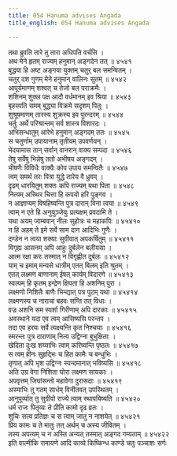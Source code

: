 ```yaml
---
title: 054 Hanuma advises Angada
title_english: 054 Hanuma advises Angada

---
```

<div class="audioEmbed"  caption="श्रीराम-हरिसीताराममूर्ति-घनपाठिभ्यां वचनम्" src="https://archive.org/download/Ramayana-recitation-Sriram-harisItArAmamUrti-Ghanapaati-v2/Kanda_4/Kanda_4_KSK-054-Hanuma_advises_Angada.mp3"></div>

तथा ब्रुवति तारे तु तारा अधिपति वर्चसि ।  
अथ मेने हृतम् राज्यम् हनुमान् अङ्गदेन तत् ॥ ४५४१  
बुद्ध्या हि अष्ट अङ्गया युक्तम् चतुर् बल समन्वितम् ।  
चतुर् दश गुणम् मेने हनुमान् वालिनः सुतम् ॥ ४५४२  
आपूर्यमाणम् शश्वत् च तेजो बल पराक्रमैः ।  
शशिनम् शुक्ल पक्ष आदौ वर्धमानम् इव श्रिया ॥ ४५४३  
बृहस्पति समम् बुद्ध्या विक्रमे सदृशम् पितुः ।  
शुश्रूषमाणम् तारस्य शुक्रस्य इव पुरन्दरम् ॥ ४५४४  
भर्तुः अर्थे परिश्रान्तम् सर्व शास्त्र विशारदः ।  
अभिसन्धातुम् आरेभे हनुमान् अङ्गदम् ततः ॥ ४५४५  
स चतुर्णाम् उपायानाम् तृतीयम् उपवर्णयन् ।  
भेदयामास तान् सर्वान् वानरान् वाक्य सम्पदा ॥ ४५४६  
तेषु सर्वेषु भिन्नेषु ततो अभीषय अङ्गदम् ।  
भीषणैः विविधैः वाक्यैः कोप उपाय समन्वितैः ॥ ४५४७  
त्वम् समर्थ तरः पित्रा युद्धे तारेय वै ध्रुवम् ।  
दृढम् धारयितुम् शक्तः कपि राज्यम् यथा पिता ॥ ४५४८  
नित्यम् अस्थिर चित्ता हि कपयो हरि पुङ्गव ।  
न आज्ञाप्यम् विषहिष्यन्ति पुत्र दारान् विना त्वया ॥ ४५४९  
त्वाम् न एते हि अनुयुञ्जेयुः प्रत्यक्षम् प्रवदामि ते ।  
यथा अयम् जाम्बवान् नीलः सुहोत्रः च महाकपिः ॥ ४५४१०  
न हि अहम् ते इमे सर्वे साम दान आदिभिः गुणैः ।  
दण्डेन न त्वया शक्याः सुग्रीवात् अपकर्षितुम् ॥ ४५४११  
विगृह्य आसनम् अपि आहुः दुर्बलेन बलीयसा ।  
आत्म रक्षा करः तस्मात् न विगृह्णीत दुर्बलः ॥ ४५४१२  
याम् च इमाम् मन्यसे धात्रीम् एतत् बिलम् इति श्रुतम् ।  
एतत् लक्ष्मण बाणानाम् ईषत् कार्यम् विदारणे ॥ ४५४१३  
स्वल्पम् हि कृतम् इन्द्रेण क्षिपता हि अशनिम् पुरा ।  
लक्ष्मणो निशितैः बाणैः भिन्द्यात् पत्र पुटम् यथा ॥ ४५४१४  
लक्ष्मणस्य च नाराचा बहवः सन्ति तत् विधाः ।  
वज्र अशनि सम स्पर्शा गिरीणाम् अपि दारकाः ॥ ४५४१५  
अवस्थाने यदा एव त्वम् आसिष्यसि परन्तप ।  
तदा एव हरयः सर्वे त्यक्ष्यन्ति कृत निश्चयाः ॥ ४५४१६  
स्मरन्तः पुत्र दाराणाम् नित्य उद्विग्ना बुभुक्षिताः ।  
खेदिता दुःख शय्याभिः त्वाम् करिष्यन्ति पृष्ठतः ॥ ४५४१७  
स त्वम् हीनः सुहृद्भिः च हित कामैः च बन्धुभिः ।  
तृणात् अपि भृश उद्विग्नः स्पन्दमानात् भविष्यसि ॥ ४५४१८  
अति उग्र वेगा निशिता घोरा लक्ष्मण सायकाः ।  
अपवृत्तम् जिघांसन्तो महावेगा दुरासदाः ॥ ४५४१९  
अस्माभिः तु गतम् सार्धम् विनीतवत् उपस्थितम् ।  
आनुपूर्व्यात् तु सुग्रीवो राज्ये त्वाम् स्थापयिष्यति ॥ ४५४२०  
धर्म राजः पितृव्यः ते प्रीति कामो दृढ व्रतः ।  
शुचिः सत्य प्रतिज्ञः च स त्वाम् जातु न नाशयेत् ॥ ४५४२१  
प्रिय कामः च ते मातुः तत् अर्थम् च अस्य जीवितम् ।  
तस्य अपत्यम् च न अस्ति अन्यत् तस्मात् अङ्गद गम्यताम् ॥ ४५४२२  
इति वाल्मीकि रामायणे आदि काव्ये किष्किन्ध काण्डे चतुः पञ्चाशः सर्गः